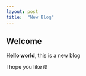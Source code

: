 ```yaml
---
layout: post
title:  "New Blog"
---
```



## Welcome

**Hello world**, this is a new blog

I hope you like it!